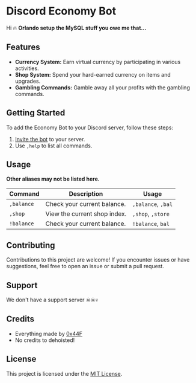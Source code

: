 # Discord Economy Bot

<!-- ![Bot Logo](bot_logo.png) -->

Hi 🔥 **Orlando setup the MySQL stuff you owe me that...**

## Features

- **Currency System:** Earn virtual currency by participating in various activities.
- **Shop System:** Spend your hard-earned currency on items and upgrades.
- **Gambling Commands:** Gamble away all your profits with the gambling commands.

## Getting Started

To add the Economy Bot to your Discord server, follow these steps:

1. [Invite the bot](#) to your server.
2. Use `,help` to list all commands.

## Usage

**Other aliases may not be listed here.**

| Command       | Description                         | Usage                  |
|---------------|-------------------------------------|------------------------|
| `,balance`    | Check your current balance.         | `,balance`, `,bal`     |
| `,shop`       | View the current shop index.        | `,shop`, `,store`      |
| `!balance`    | Check your current balance.         | `!balance`, `bal`      |

## Contributing

Contributions to this project are welcome! If you encounter issues or have suggestions, feel free to open an issue or submit a pull request.

## Support

We don't have a support server ☠☠💀

## Credits

- Everything made by [0x44F](https://github.com/0x44F)
- No credits to dehoisted!

## License

This project is licensed under the [MIT License](https://github.com/dehoisted/Diffcord/blob/main/LICENSE).
